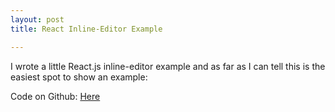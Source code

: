 ```yaml
---
layout: post
title: React Inline-Editor Example

---
```


I wrote a little React.js inline-editor example and as far as I can tell this is the easiest spot to show an example:

Code on Github: [Here](https://github.com/timtyrrell/react-inline-edit/)

<div id="inline-example"></div>

<script src="https://code.jquery.com/jquery-2.1.3.min.js"></script>
<script src="https://cdnjs.cloudflare.com/ajax/libs/react/0.13.3/react.js"></script>
<script src="https://rawgit.com/timtyrrell/react-inline-edit/master/build.js"></script>
<script>
  document.addEventListener('DOMContentLoaded', function () {
    var rootElement = React.createFactory(InlineContainer)();
    React.render(rootElement, document.getElementById('inline-example'));
  });
</script>
